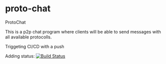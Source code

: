 # proto-chat
ProtoChat

This is a p2p chat program where clients will be able to send messages with all available protocolls.

Triggeting CI/CD with a push

Adding status:
[![Build Status](https://c220-2a02-a03f-813f-e800-587b-7237-241e-f222.ngrok-free.app/job/FreeStyle%20project%20for%20ProtoCat/badge/icon)](https://c220-2a02-a03f-813f-e800-587b-7237-241e-f222.ngrok-free.app/job/FreeStyle%20project%20for%20ProtoCat/)